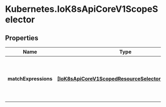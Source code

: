 # Kubernetes.IoK8sApiCoreV1ScopeSelector

## Properties

Name | Type | Description | Notes
------------ | ------------- | ------------- | -------------
**matchExpressions** | [**[IoK8sApiCoreV1ScopedResourceSelectorRequirement]**](IoK8sApiCoreV1ScopedResourceSelectorRequirement.md) | A list of scope selector requirements by scope of the resources. | [optional] 


